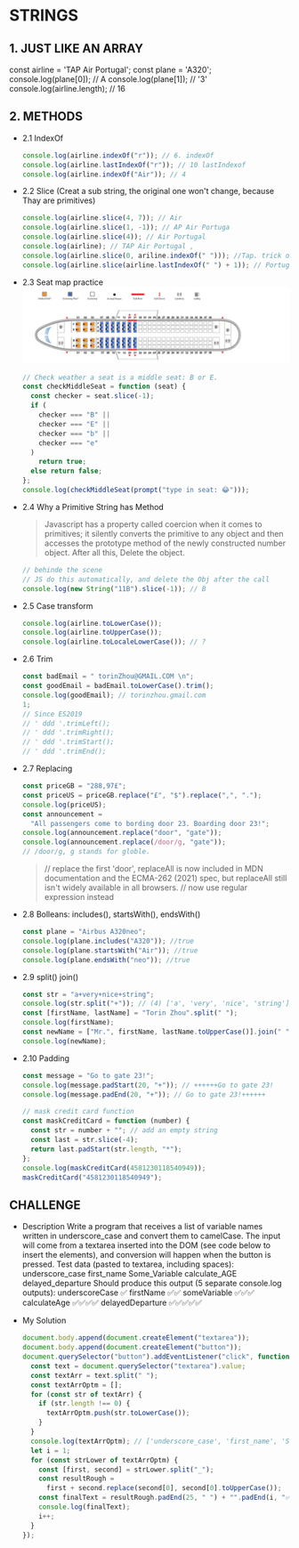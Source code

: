 # STRINGS

## 1. JUST LIKE AN ARRAY

const airline = 'TAP Air Portugal';
const plane = 'A320';
console.log(plane[0]); // A
console.log(plane[1]); // '3'
console.log(airline.length); // 16

## 2. METHODS

- 2.1 IndexOf
  ```javascript
  console.log(airline.indexOf("r")); // 6. indexOf
  console.log(airline.lastIndexOf("r")); // 10 lastIndexof
  console.log(airline.indexOf("Air")); // 4
  ```
- 2.2 Slice (Creat a sub string, the original one won't change, because Thay are primitives)
  ```javascript
  console.log(airline.slice(4, 7)); // Air
  console.log(airline.slice(1, -1)); // AP Air Portuga
  console.log(airline.slice(4)); // Air Portugal
  console.log(airline); // TAP Air Portugal ,
  console.log(airline.slice(0, ariline.indexOf(" "))); //Tap. trick of first" "
  console.log(airline.slice(airline.lastIndexOf(" ") + 1)); // Portugal; trick of last indexOf''
  ```
- 2.3 Seat map practice
  ![](A320SeatMap.png)

  ```javascript
  // Check weather a seat is a middle seat: B or E.
  const checkMiddleSeat = function (seat) {
    const checker = seat.slice(-1);
    if (
      checker === "B" ||
      checker === "E" ||
      checker === "b" ||
      checker === "e"
    )
      return true;
    else return false;
  };
  console.log(checkMiddleSeat(prompt("type in seat: 😂")));
  ```

- 2.4 Why a Primitive String has Method

  > Javascript has a property called coercion when it comes to primitives; it silently converts the primitive to any object and then accesses the prototype method of the newly constructed number object.
  > After all this, Delete the object.

  ```javascript
  // behinde the scene
  // JS do this automatically, and delete the Obj after the call
  console.log(new String("11B").slice(-1)); // B
  ```

- 2.5 Case transform

  ```javascript
  console.log(airline.toLowerCase());
  console.log(airline.toUpperCase());
  console.log(airline.toLocaleLowerCase()); // ?
  ```

- 2.6 Trim

  ```javascript
  const badEmail = " torinZhou@GMAIL.COM \n";
  const goodEmail = badEmail.toLowerCase().trim();
  console.log(goodEmail); // torinzhou.gmail.com
  1;
  // Since ES2019
  // ' ddd '.trimLeft();
  // ' ddd '.trimRight();
  // ' ddd '.trimStart();
  // ' ddd '.trimEnd();
  ```

- 2.7 Replacing

  ```javascript
  const priceGB = "288,97£";
  const priceUS = priceGB.replace("£", "$").replace(",", ".");
  console.log(priceUS);
  const announcement =
    "All passengers come to bording door 23. Boarding door 23!";
  console.log(announcement.replace("door", "gate"));
  console.log(announcement.replace(/door/g, "gate"));
  // /door/g, g stands for globle.
  ```

  > // replace the first 'door', replaceAll is now included in MDN documentation and the ECMA-262 (2021) spec, but
  > replaceAll still isn't widely available in all browsers.
  > // now use regular expression instead

- 2.8 Bolleans: includes(), startsWith(), endsWith()

  ```javascript
  const plane = "Airbus A320neo";
  console.log(plane.includes("A320")); //true
  console.log(plane.startsWith("Air")); //true
  console.log(plane.endsWith("neo")); //true
  ```

- 2.9 split() join()

  ```javascript
  const str = "a+very+nice+string";
  console.log(str.split("+")); // (4) ['a', 'very', 'nice', 'string']
  const [firstName, lastName] = "Torin Zhou".split(" ");
  console.log(firstName);
  const newName = ["Mr.", firstName, lastName.toUpperCase()].join(" ");
  console.log(newName);
  ```

- 2.10 Padding

  ```javascript
  const message = "Go to gate 23!";
  console.log(message.padStart(20, "+")); // ++++++Go to gate 23!
  console.log(message.padEnd(20, "+")); // Go to gate 23!++++++
  ```

  ```javascript
  // mask credit card function
  const maskCreditCard = function (number) {
    const str = number + ""; // add an empty string
    const last = str.slice(-4);
    return last.padStart(str.length, "*");
  };
  console.log(maskCreditCard(4581230118540949));
  maskCreditCard("4581230118540949");
  ```

## CHALLENGE

- Description
  Write a program that receives a list of variable names written in underscore_case and convert them to camelCase. The input will come from a textarea inserted into the DOM (see code below to insert the elements), and conversion will happen when the button is pressed.
  Test data (pasted to textarea, including spaces): underscore_case first_name Some_Variable calculate_AGE delayed_departure
  Should produce this output (5 separate console.log outputs): underscoreCase ✅ firstName ✅✅ someVariable ✅✅✅ calculateAge ✅✅✅✅ delayedDeparture ✅✅✅✅✅
- My Solution

  ```javascript
  document.body.append(document.createElement("textarea"));
  document.body.append(document.createElement("button"));
  document.querySelector("button").addEventListener("click", function () {
    const text = document.querySelector("textarea").value;
    const textArr = text.split(" ");
    const textArrOptm = [];
    for (const str of textArr) {
      if (str.length !== 0) {
        textArrOptm.push(str.toLowerCase());
      }
    }
    console.log(textArrOptm); // ['underscore_case', 'first_name', 'Some_Variable', 'calculate_AGE', 'delayed_departure']
    let i = 1;
    for (const strLower of textArrOptm) {
      const [first, second] = strLower.split("_");
      const resultRough =
        first + second.replace(second[0], second[0].toUpperCase());
      const finalText = resultRough.padEnd(25, " ") + "".padEnd(i, "✅");
      console.log(finalText);
      i++;
    }
  });
  ```
